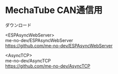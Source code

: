 # MechaTube CAN通信用

ダウンロード

\<ESPAsyncWebServer\> <br>
me-no-dev/ESPAsyncWebServer<br>
https://github.com/me-no-dev/ESPAsyncWebServer<br>

\<AsyncTCP\> <br>
me-no-dev/AsyncTCP<br>
https://github.com/me-no-dev/AsyncTCP<br>
